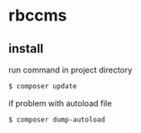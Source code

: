 # rbccms #

## install ##

run command in project directory

```bash
$ composer update
```

if problem with autoload file

```bash
$ composer dump-autoload
```

